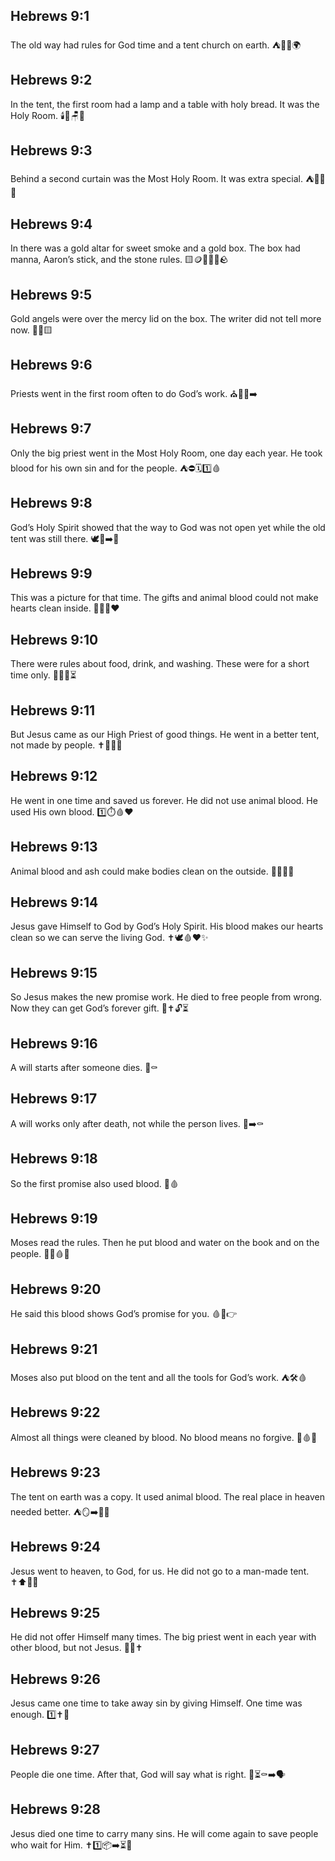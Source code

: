 ## Hebrews 9:1
The old way had rules for God time and a tent church on earth. ⛺📜🙏🌍
## Hebrews 9:2
In the tent, the first room had a lamp and a table with holy bread. It was the Holy Room. 🕯️🍞🪑⛺
## Hebrews 9:3
Behind a second curtain was the Most Holy Room. It was extra special. ⛺🧵🚪✨
## Hebrews 9:4
In there was a gold altar for sweet smoke and a gold box. The box had manna, Aaron’s stick, and the stone rules. 🟨🪙🧴🍞🌿🪨
## Hebrews 9:5
Gold angels were over the mercy lid on the box. The writer did not tell more now. 👼👼🟨
## Hebrews 9:6
Priests went in the first room often to do God’s work. ⛪👨‍⚖️➡️
## Hebrews 9:7
Only the big priest went in the Most Holy Room, one day each year. He took blood for his own sin and for the people. ⛺⛔🗓️1️⃣🩸
## Hebrews 9:8
God’s Holy Spirit showed that the way to God was not open yet while the old tent was still there. 🕊️🚫➡️🙏
## Hebrews 9:9
This was a picture for that time. The gifts and animal blood could not make hearts clean inside. 🎁🐑❌❤️
## Hebrews 9:10
There were rules about food, drink, and washing. These were for a short time only. 🍞🥤🚿⏳
## Hebrews 9:11
But Jesus came as our High Priest of good things. He went in a better tent, not made by people. ✝️👑⛺✨
## Hebrews 9:12
He went in one time and saved us forever. He did not use animal blood. He used His own blood. 1️⃣⏱️🩸❤️
## Hebrews 9:13
Animal blood and ash could make bodies clean on the outside. 🐂🐐🔥🚿
## Hebrews 9:14
Jesus gave Himself to God by God’s Holy Spirit. His blood makes our hearts clean so we can serve the living God. ✝️🕊️🩸❤️✨
## Hebrews 9:15
So Jesus makes the new promise work. He died to free people from wrong. Now they can get God’s forever gift. 🎁✝️🔓⏳
## Hebrews 9:16
A will starts after someone dies. 📜⚰️
## Hebrews 9:17
A will works only after death, not while the person lives. 📜➡️⚰️
## Hebrews 9:18
So the first promise also used blood. 📜🩸
## Hebrews 9:19
Moses read the rules. Then he put blood and water on the book and on the people. 🧔📖🩸💧
## Hebrews 9:20
He said this blood shows God’s promise for you. 🩸📜👉
## Hebrews 9:21
Moses also put blood on the tent and all the tools for God’s work. ⛺🛠️🩸
## Hebrews 9:22
Almost all things were cleaned by blood. No blood means no forgive. 🧽🩸❌
## Hebrews 9:23
The tent on earth was a copy. It used animal blood. The real place in heaven needed better. ⛺🪞➡️🌌✨
## Hebrews 9:24
Jesus went to heaven, to God, for us. He did not go to a man-made tent. ✝️⬆️🌌🛐
## Hebrews 9:25
He did not offer Himself many times. The big priest went in each year with other blood, but not Jesus. 🔁❌✝️
## Hebrews 9:26
Jesus came one time to take away sin by giving Himself. One time was enough. 1️⃣✝️🧹
## Hebrews 9:27
People die one time. After that, God will say what is right. 👤⏳⚰️➡️🗣️
## Hebrews 9:28
Jesus died one time to carry many sins. He will come again to save people who wait for Him. ✝️1️⃣📦➡️⏳🙌

